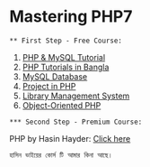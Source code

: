 # Mastering PHP7

```
** First Step - Free Course:
```
1. [PHP & MySQL Tutorial](https://www.youtube.com/playlist?list=PLKXQ_o7Gi3f7ButYM9fyUivIpzYNoK0xH)
2. [PHP Tutorials in Bangla](https://www.youtube.com/playlist?list=PLlsOCJ-Lo0IIEaNvBniMMo0O1uTG_qSDL)
3. [MySQL Database](https://www.youtube.com/playlist?list=PLlsOCJ-Lo0ILNTIIb5jydjfNPA0lmEGI_)
4. [Project in PHP](https://www.youtube.com/playlist?list=PLlsOCJ-Lo0IKQXNiDOcPL454JznUXg5d3)
5. [Library Management System](https://www.youtube.com/playlist?list=PLlsOCJ-Lo0IIERQxzwY2LTXa_2KWrE8AT)
6. [Object-Oriented PHP](https://www.youtube.com/playlist?list=PLlsOCJ-Lo0IJ_KgFY7uErRIWfgPbBtFO3)

```
*** Second Step - Premium Course:
```
PHP by Hasin Hayder: [Click here](https://learnwith.hasinhayder.com/wp/shop/mastering-php-7/)

```
হাসিন ভাইয়ের কোর্স টি আমার কিনা আছে। 
```
